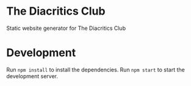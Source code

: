 # The Diacritics Club
Static website generator for The Diacritics Club

# Development
Run `npm install` to install the dependencies. Run `npm start` to start the development server.